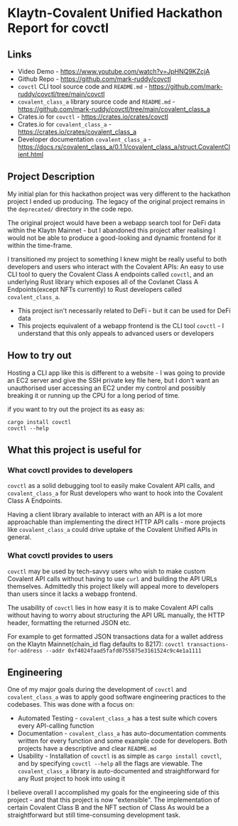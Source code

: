 # Klaytn-Covalent Unified Hackathon Report for covctl

## Links

- Video Demo - https://www.youtube.com/watch?v=JpHNQ9KZcjA
- Github Repo - https://github.com/mark-ruddy/covctl
- `covctl` CLI tool source code and `README.md` - https://github.com/mark-ruddy/covctl/tree/main/covctl
- `covalent_class_a` library source code and `README.md` - https://github.com/mark-ruddy/covctl/tree/main/covalent_class_a
- Crates.io for `covctl` - https://crates.io/crates/covctl
- Crates.io for `covalent_class_a` - https://crates.io/crates/covalent_class_a
- Developer documentation `covalent_class_a` - https://docs.rs/covalent_class_a/0.1.1/covalent_class_a/struct.CovalentClient.html

## Project Description
My initial plan for this hackathon project was very different to the hackathon project I ended up producing. The legacy of the original project remains in the `deprecated/` directory in the code repo.  

The original project would have been a webapp search tool for DeFi data within the Klaytn Mainnet - but I abandoned this project after realising I would not be able to produce a good-looking and dynamic frontend for it within the time-frame.  

I transitioned my project to something I knew might be really useful to both developers and users who interact with the Covalent APIs: An easy to use CLI tool to query the Covalent Class A endpoints called `covctl`, and an underlying Rust library which exposes all of the Covlanet Class A Endpoints(except NFTs currently) to Rust developers called `covalent_class_a`.  

- This project isn't necessarily related to DeFi - but it can be used for DeFi data
- This projects equivalent of a webapp frontend is the CLI tool `covctl` - I understand that this only appeals to advanced users or developers

## How to try out
Hosting a CLI app like this is different to a website - I was going to provide an EC2 server and give the SSH private key file here, but I don't want an unauthorised user accessing an EC2 under my control and possibly breaking it or running up the CPU for a long period of time.

if you want to try out the project its as easy as:
```
cargo install covctl
covctl --help
```

## What this project is useful for
### What covctl provides to developers
`covctl` as a solid debugging tool to easily make Covalent API calls, and `covalent_class_a` for Rust developers who want to hook into the Covalent Class A Endpoints.  

Having a client library available to interact with an API is a lot more approachable than implementing the direct HTTP API calls - more projects like `covalent_class_a` could drive uptake of the Covalent Unified APIs in general.  

### What covctl provides to users
`covctl` may be used by tech-savvy users who wish to make custom Covalent API calls without having to use `curl` and building the API URLs themselves. Admittedly this project likely will appeal more to developers than users since it lacks a webapp frontend.  

The usability of `covctl` lies in how easy it is to make Covalent API calls without having to worry about structuring the API URL manually, the HTTP header, formatting the returned JSON etc.  

For example to get formatted JSON transactions data for a wallet address on the Klaytn Mainnet(chain_id flag defaults to 8217): `covctl transactions-for-address --addr 0xf4024faad5fafd0755875e3161524c9c4e1a1111`  

## Engineering
One of my major goals during the development of `covctl` and `covalent_class_a` was to apply good software engineering practices to the codebases. This was done with a focus on:

- Automated Testing - `covalent_class_a` has a test suite which covers every API-calling function
- Documentation - `covalent_class_a` has auto-documentation comments written for every function and some example code for developers. Both projects have a descriptive and clear `README.md`
- Usability - Installation of `covctl` is as simple as `cargo install covctl`, and by specifying `covctl --help` all the flags are viewable. The `covalent_class_a` library is auto-documented and straightforward for any Rust project to hook into using it

I believe overall I accomplished my goals for the engineering side of this project - and that this project is now "extensible". The implementation of certain Covalent Class B and the NFT section of Class As would be a straightforward but still time-consuming development task.
